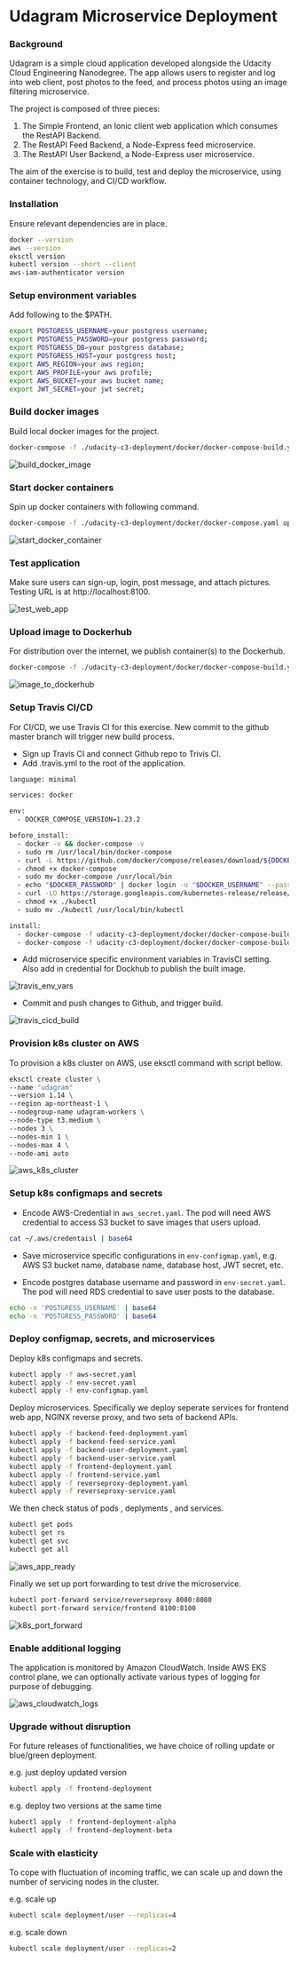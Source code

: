 # Udagram Microservice Deployment

### Background

Udagram is a simple cloud application developed alongside the Udacity Cloud Engineering Nanodegree. The app allows users to register and log into web client, post photos to the feed, and process photos using an image filtering microservice.

The project is composed of three pieces:

1. The Simple Frontend, an Ionic client web application which consumes the RestAPI Backend.
2. The RestAPI Feed Backend, a Node-Express feed microservice.
3. The RestAPI User Backend, a Node-Express user microservice.

The aim of the exercise is to build, test and deploy the microservice, using container technology, and CI/CD workflow.

### Installation

Ensure relevant dependencies are in place.

```bash
docker --version
aws --version
eksctl version
kubectl version --short --client
aws-iam-authenticator version
```

### Setup environment variables

Add following to the \$PATH.

```bash
export POSTGRESS_USERNAME=your postgress username;
export POSTGRESS_PASSWORD=your postgress password;
export POSTGRESS_DB=your postgress database;
export POSTGRESS_HOST=your postgress host;
export AWS_REGION=your aws region;
export AWS_PROFILE=your aws profile;
export AWS_BUCKET=your aws bucket name;
export JWT_SECRET=your jwt secret;
```

### Build docker images

Build local docker images for the project.

```bash
docker-compose -f ./udacity-c3-deployment/docker/docker-compose-build.yaml build --parallel
```

![build_docker_image](https://github.com/michlin0825/CDND-Udagram-Review/blob/master/screenshots/build_docker_image.png)

### Start docker containers

Spin up docker containers with following command.

```bash
docker-compose -f ./udacity-c3-deployment/docker/docker-compose.yaml up
```

![start_docker_container](https://github.com/michlin0825/CDND-Udagram-Review/blob/master/screenshots/start_docker_container.png)

### Test application

Make sure users can sign-up, login, post message, and attach pictures. Testing URL is at http://localhost:8100.

![test_web_app](https://github.com/michlin0825/CDND-Udagram-Review/blob/master/screenshots/test_web_app.png)

### Upload image to Dockerhub

For distribution over the internet, we publish container(s) to the Dockerhub.

```bash
docker-compose -f ./udacity-c3-deployment/docker/docker-compose-build.yaml push
```

![image_to_dockerhub](https://github.com/michlin0825/CDND-Udagram-Review/blob/master/screenshots/image_to_dockerhub.png)

### Setup Travis CI/CD

For CI/CD, we use Travis CI for this exercise. New commit to the github master branch will trigger new build process.

- Sign up Travis CI and connect Github repo to Trivis CI.
- Add .travis.yml to the root of the application.

```bash
language: minimal

services: docker

env:
  - DOCKER_COMPOSE_VERSION=1.23.2

before_install:
  - docker -v && docker-compose -v
  - sudo rm /usr/local/bin/docker-compose
  - curl -L https://github.com/docker/compose/releases/download/${DOCKER_COMPOSE_VERSION}/docker-compose-`uname -s`-`uname -m` > docker-compose
  - chmod +x docker-compose
  - sudo mv docker-compose /usr/local/bin
  - echo "$DOCKER_PASSWORD" | docker login -u "$DOCKER_USERNAME" --password-stdin
  - curl -LO https://storage.googleapis.com/kubernetes-release/release/$(curl -s https://storage.googleapis.com/kubernetes-release/release/stable.txt)/bin/linux/amd64/kubectl
  - chmod +x ./kubectl
  - sudo mv ./kubectl /usr/local/bin/kubectl

install:
  - docker-compose -f udacity-c3-deployment/docker/docker-compose-build.yaml build --parallel
  - docker-compose -f udacity-c3-deployment/docker/docker-compose-build.yaml push
```

- Add microservice specific environment variables in TravisCI setting. Also add in credential for Dockhub to publish the built image.

![travis_env_vars](https://github.com/michlin0825/CDND-Udagram-Review/blob/master/screenshots/travis_env_vars.png)

- Commit and push changes to Github, and trigger build.

![travis_cicd_build](https://github.com/michlin0825/CDND-Udagram-Review/blob/master/screenshots/travis_cicd_build.png)

### Provision k8s cluster on AWS

To provision a k8s cluster on AWS, use eksctl command with script bellow.

```bash
eksctl create cluster \
--name "udagram"
--version 1.14 \
--region ap-northeast-1 \
--nodegroup-name udagram-workers \
--node-type t3.medium \
--nodes 3 \
--nodes-min 1 \
--nodes-max 4 \
--node-ami auto
```

![aws_k8s_cluster](https://github.com/michlin0825/CDND-Udagram-Review/blob/master/screenshots/aws_k8s_cluster.png)

### Setup k8s configmaps and secrets

- Encode AWS-Credential in `aws_secret.yaml`. The pod will need AWS credential to access S3 bucket to save images that users upload.

```bash
cat ~/.aws/credentaisl | base64
```

- Save microservice specific configurations in `env-configmap.yaml`, e.g. AWS S3 bucket name, database name, database host, JWT secret, etc.

- Encode postgres database username and password in `env-secret.yaml`. The pod will need RDS credential to save user posts to the database.

```bash
echo -n 'POSTGRESS_USERNAME' | base64
echo -n 'POSTGRESS_PASSWORD' | base64
```

### Deploy configmap, secrets, and microservices

Deploy k8s configmaps and secrets.

```bash
kubectl apply -f aws-secret.yaml
kubectl apply -f env-secret.yaml
kubectl apply -f env-configmap.yaml
```

Deploy microservices. Specifically we deploy seperate services for frontend web app, NGINX reverse proxy, and two sets of backend APIs.

```bash
kubectl apply -f backend-feed-deployment.yaml
kubectl apply -f backend-feed-service.yaml
kubectl apply -f backend-user-deployment.yaml
kubectl apply -f backend-user-service.yaml
kubectl apply -f frontend-deployment.yaml
kubectl apply -f frontend-service.yaml
kubectl apply -f reverseproxy-deployment.yaml
kubectl apply -f reverseproxy-service.yaml
```

We then check status of pods , deplyments , and services.

```bash
kubectl get pods
kubectl get rs
kubectl get svc
kubectl get all
```

![aws_app_ready](https://github.com/michlin0825/CDND-Udagram-Review/blob/master/screenshots/aws_app_ready.png)

Finally we set up port forwarding to test drive the microservice.

```bash
kubectl port-forward service/reverseproxy 8080:8080
kubectl port-forward service/frontend 8100:8100
```

![k8s_port_forward](https://github.com/michlin0825/CDND-Udagram-Review/blob/master/screenshots/k8s_port_forward.png)

### Enable additional logging

The application is monitored by Amazon CloudWatch. Inside AWS EKS control plane, we can optionally activate various types of logging for purpose of debugging.

![aws_cloudwatch_logs](https://github.com/michlin0825/CDND-Udagram-Review/blob/master/screenshots/aws_cloudwatch_logs.png)

### Upgrade without disruption

For future releases of functionalities, we have choice of rolling update or blue/green deployment.

e.g. just deploy updated version

```bash
kubectl apply -f frontend-deployment
```

e.g. deploy two versions at the same time

```bash
kubectl apply -f frontend-deployment-alpha
kubectl apply -f frontend-deployment-beta
```

### Scale with elasticity

To cope with fluctuation of incoming traffic, we can scale up and down the number of servicing nodes in the cluster.

e.g. scale up

```bash
kubectl scale deployment/user --replicas=4
```

e.g. scale down

```bash
kubectl scale deployment/user --replicas=2
```
